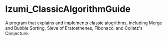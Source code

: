 # Izumi_ClassicAlgorithmGuide
A program that explains and implements classic alogrithms, including Merge and Bubble Sorting, Sieve of Eratosthenes, Fibonacci and Collatz's Conjecture.
